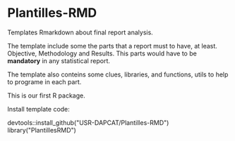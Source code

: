 # Plantilles-RMD
Templates Rmarkdown about final report analysis. 

The template include some the parts that a report must to have, at least. Objective, Methodology and Results.
This parts would have to be **mandatory** in any statistical report.

The template also conteins some clues, libraries, and functions, utils to help to programe in each part.

This is our first R package.

Install template code: 

devtools::install_github("USR-DAPCAT/Plantilles-RMD") 
library("PlantillesRMD")
